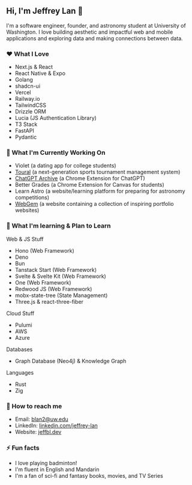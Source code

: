 ## Hi, I'm Jeffrey Lan 👋

I'm a software engineer, founder, and astronomy student at University of Washington. I love building aesthetic and impactful web and mobile applications and exploring data and making connections between data. 

### ❤️ What I Love 

- Next.js & React
- React Native & Expo
- Golang
- shadcn-ui
- Vercel
- Railway.io
- TailwindCSS
- Drizzle ORM
- Lucia (JS Authentication Library)
- T3 Stack
- FastAPI
- Pydantic

### 🎯 What I'm Currently Working On

- Violet (a dating app for college students)
- [Toural](https://touralsports.com) (a next-generation sports tournament management system)
- [ChatGPT Archive](https://chatgptarchive.dev/) (a Chrome Extension for ChatGPT)
- Better Grades (a Chrome Extension for Canvas for students)
- Learn Astro (a website/learning platform for preparing for astronomy competitions)
- [WebGem](https://webgem.club/) (a website containing a collection of inspiring portfolio websites)

### 🌱 What I'm learning & Plan to Learn

Web & JS Stuff

- Hono (Web Framework)
- Deno
- Bun
- Tanstack Start (Web Framework)
- Svelte & Svelte Kit (Web Framework)
- One (Web Framework)
- Redwood JS (Web Framework)
- mobx-state-tree (State Management)
- Three.js & react-three-fiber

Cloud Stuff

- Pulumi
- AWS
- Azure

Databases

- Graph Database (Neo4j) & Knowledge Graph

Languages

- Rust
- Zig

### 💬 How to reach me

- Email: blan2@uw.edu
- LinkedIn: [linkedin.com/jeffrey-lan](https://linkedin.com/in/jeffrey-lan)
- Website: [jeffbl.dev](https://jeffbl.dev)

### ⚡ Fun facts

- I love playing badminton!
- I'm fluent in English and Mandarin
- I'm a fan of sci-fi and fantasy books, movies, and TV Series


<!--
**BowangLan/BowangLan** is a ✨ _special_ ✨ repository because its `README.md` (this file) appears on your GitHub profile.

## 🔭 What I'm working on

- [ChatGPT-Archive](https://github.com/BowangLan/ChatGPT-Archive): A Chrome extension for ChatGPT that boosts user productivity and accessibility
- [Music Player](https://github.com/BowangLan/Music-Player): A dynamic music search and playback website using Next.js and Web Audio API
- [HeliolinC Investigation](https://github.com/BowangLan/HeliolinC-Investigation): A simulation and evaluation of the HelioLinc algorithm for detecting trans-Neptunian objects

Here are some ideas to get you started:

- 🔭 I’m currently working on ...
- 🌱 I’m currently learning ...
- 👯 I’m looking to collaborate on ...
- 🤔 I’m looking for help with ...
- 💬 Ask me about ...
- 📫 How to reach me: ...
- 😄 Pronouns: ...
- ⚡ Fun fact: ...
-->
